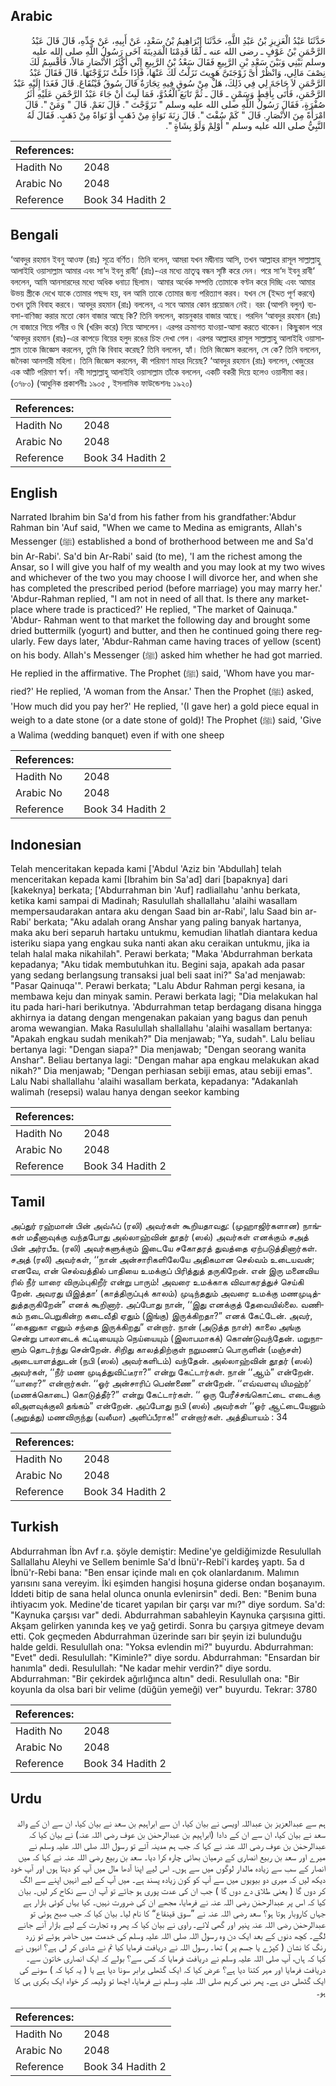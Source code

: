 ## Arabic


<div dir="rtl" lang="ar" style={{fontSize:'larger',backgroundColor:'#f8f9fa',padding:20}}>
حَدَّثَنَا عَبْدُ الْعَزِيزِ بْنُ عَبْدِ اللَّهِ، حَدَّثَنَا إِبْرَاهِيمُ بْنُ سَعْدٍ، عَنْ أَبِيهِ، عَنْ جَدِّهِ، قَالَ قَالَ عَبْدُ الرَّحْمَنِ بْنُ عَوْفٍ ـ رضى الله عنه ـ لَمَّا قَدِمْنَا الْمَدِينَةَ آخَى رَسُولُ اللَّهِ صلى الله عليه وسلم بَيْنِي وَبَيْنَ سَعْدِ بْنِ الرَّبِيعِ فَقَالَ سَعْدُ بْنُ الرَّبِيعِ إِنِّي أَكْثَرُ الأَنْصَارِ مَالاً، فَأَقْسِمُ لَكَ نِصْفَ مَالِي، وَانْظُرْ أَىَّ زَوْجَتَىَّ هَوِيتَ نَزَلْتُ لَكَ عَنْهَا، فَإِذَا حَلَّتْ تَزَوَّجْتَهَا‏.‏ قَالَ فَقَالَ عَبْدُ الرَّحْمَنِ لاَ حَاجَةَ لِي فِي ذَلِكَ، هَلْ مِنْ سُوقٍ فِيهِ تِجَارَةٌ قَالَ سُوقُ قَيْنُقَاعَ‏.‏ قَالَ فَغَدَا إِلَيْهِ عَبْدُ الرَّحْمَنِ، فَأَتَى بِأَقِطٍ وَسَمْنٍ ـ قَالَ ـ ثُمَّ تَابَعَ الْغُدُوَّ، فَمَا لَبِثَ أَنْ جَاءَ عَبْدُ الرَّحْمَنِ عَلَيْهِ أَثَرُ صُفْرَةٍ، فَقَالَ رَسُولُ اللَّهِ صلى الله عليه وسلم ‏"‏ تَزَوَّجْتَ ‏"‏‏.‏ قَالَ نَعَمْ‏.‏ قَالَ ‏"‏ وَمَنْ ‏"‏‏.‏ قَالَ امْرَأَةً مِنَ الأَنْصَارِ‏.‏ قَالَ ‏"‏ كَمْ سُقْتَ ‏"‏‏.‏ قَالَ زِنَةَ نَوَاةٍ مِنْ ذَهَبٍ أَوْ نَوَاةً مِنْ ذَهَبٍ‏.‏ فَقَالَ لَهُ النَّبِيُّ صلى الله عليه وسلم ‏"‏ أَوْلِمْ وَلَوْ بِشَاةٍ ‏"‏‏.‏
</div>
<div style={{backgroundColor:'#f8f9fa',padding:20, marginBottom: 10}}><table> <thead> <tr> <th>References:</th> <th></th> </tr> </thead> <tbody><tr><td>Hadith No</td><td>2048</td></tr><tr><td>Arabic No</td><td>2048</td></tr><tr><td>Reference</td><td>Book 34 Hadith 2</td></tr></tbody></table></div>

## Bengali


<div dir="ltr" lang="bn" style={{fontSize:'larger',backgroundColor:'#f8f9fa',padding:20}}>
‘আবদুর রহমান ইবনু আওফ (রাঃ) সূত্রে বর্ণিত। তিনি বলেন, আমরা যখন মদ্বীনায় আসি, তখন আল্লাহর রাসূল সাল্লাল্লাহু আলাইহি ওয়াসাল্লাম আমার এবং সা‘দ ইবনু রাবী‘ (রাঃ)-এর মধ্যে ভ্রাতৃত্ব বন্ধন সৃষ্টি করে দেন। পরে সা‘দ ইবনু রাবী‘ বললেন, আমি আনসারদের মধ্যে অধিক ধনাঢ্য ছিলাম। আমার অর্ধেক সম্পত্তি তোমাকে বণ্টন করে দিচ্ছি এবং আমার উভয় স্ত্রীকে দেখে যাকে তোমার পছন্দ হয়, বল আমি তাকে তোমার জন্য পরিত্যাগ করব। যখন সে (ইদ্দত পূর্ণ করবে) তখন তুমি বিবাহ করবে। আবদুর রহমান (রাঃ) বললেন, এ সবে আমার কোন প্রয়োজন নেই। বরং (আপনি বলুন) ব্যবসা-বাণিজ্য করার মতো কোন বাজার আছে কি? তিনি বললেন, কায়নুকার বাজার আছে। পরদিন ‘আবদুর রহমান (রাঃ) সে বাজারে গিয়ে পনীর ও ঘি (খরিদ করে) নিয়ে আসলেন। এরপর ক্রমাগত যাওয়া-আসা করতে থাকেন। কিছুকাল পরে ‘আবদুর রহমান (রাঃ)-এর কাপড়ে বিয়ের হলুদ রঙের চিহ্ন দেখা গেল। এরপর আল্লাহর রাসূল সাল্লাল্লাহু আলাইহি ওয়াসাল্লাম তাকে জিজ্ঞেস করলেন, তুমি কি বিবাহ করেছ? তিনি বললেন, হ্যাঁ। তিনি জিজ্ঞেস করলেন, সে কে? তিনি বললেন, জনৈকা আনসারী মহিলা। তিনি জিজ্ঞেস করলেন, কী পরিমাণ মাহর দিয়েছ? ‘আবদুর রহমান (রাঃ) বললেন, খেজুরের এক আঁটি পরিমাণ স্বর্ণ। নবী সাল্লাল্লাহু আলাইহি ওয়াসাল্লাম তাঁকে বললেন, একটি বকরী দিয়ে হলেও ওয়ালীমা কর। (৩৭৮০) (আধুনিক প্রকাশনীঃ ১৯০৫ , ইসলামিক ফাউন্ডেশনঃ ১৯২০)
</div>
<div style={{backgroundColor:'#f8f9fa',padding:20, marginBottom: 10}}><table> <thead> <tr> <th>References:</th> <th></th> </tr> </thead> <tbody><tr><td>Hadith No</td><td>2048</td></tr><tr><td>Arabic No</td><td>2048</td></tr><tr><td>Reference</td><td>Book 34 Hadith 2</td></tr></tbody></table></div>

## English


<div dir="ltr" lang="en" style={{fontSize:'larger',backgroundColor:'#f8f9fa',padding:20}}>
Narrated Ibrahim bin Sa'd from his father from his grandfather:'Abdur Rahman bin 'Auf said, "When we came to Medina as emigrants, Allah's Messenger (ﷺ) established a bond of brotherhood between me and Sa'd bin Ar-Rabi'. Sa'd bin Ar-Rabi' said (to me), 'I am the richest among the Ansar, so I will give you half of my wealth and you may look at my two wives and whichever of the two you may choose I will divorce her, and when she has completed the prescribed period (before marriage) you may marry her.' 'Abdur-Rahman replied, "I am not in need of all that. Is there any marketplace where trade is practiced?' He replied, "The market of Qainuqa." 'Abdur- Rahman went to that market the following day and brought some dried buttermilk (yogurt) and butter, and then he continued going there regularly. Few days later, 'Abdur-Rahman came having traces of yellow (scent) on his body. Allah's Messenger (ﷺ) asked him whether he had got married. He replied in the affirmative. The Prophet (ﷺ) said, 'Whom have you married?' He replied, 'A woman from the Ansar.' Then the Prophet (ﷺ) asked, 'How much did you pay her?' He replied, '(I gave her) a gold piece equal in weigh to a date stone (or a date stone of gold)! The Prophet (ﷺ) said, 'Give a Walima (wedding banquet) even if with one sheep
</div>
<div style={{backgroundColor:'#f8f9fa',padding:20, marginBottom: 10}}><table> <thead> <tr> <th>References:</th> <th></th> </tr> </thead> <tbody><tr><td>Hadith No</td><td>2048</td></tr><tr><td>Arabic No</td><td>2048</td></tr><tr><td>Reference</td><td>Book 34 Hadith 2</td></tr></tbody></table></div>

## Indonesian


<div dir="ltr" lang="id" style={{fontSize:'larger',backgroundColor:'#f8f9fa',padding:20}}>
Telah menceritakan kepada kami ['Abdul 'Aziz bin 'Abdullah] telah menceritakan kepada kami [Ibrahim bin Sa'ad] dari [bapaknya] dari [kakeknya] berkata; ['Abdurrahman bin 'Auf] radliallahu 'anhu berkata, ketika kami sampai di Madinah; Rasulullah shallallahu 'alaihi wasallam mempersaudarakan antara aku dengan Saad bin ar-Rabi', lalu Saad bin ar-Rabi' berkata; "Aku adalah orang Anshar yang paling banyak hartanya, maka aku beri separuh hartaku untukmu, kemudian lihatlah diantara kedua isteriku siapa yang engkau suka nanti akan aku ceraikan untukmu, jika ia telah halal maka nikahilah". Perawi berkata; "Maka 'Abdurrahman berkata kepadanya; "Aku tidak membutuhkan itu. Begini saja, apakah ada pasar yang sedang berlangsung transaksi jual beli saat ini?" Sa'ad menjawab: "Pasar Qainuqa'". Perawi berkata; "Lalu Abdur Rahman pergi kesana, ia membawa keju dan minyak samin. Perawi berkata lagi; "Dia melakukan hal itu pada hari-hari berikutnya. 'Abdurrahman tetap berdagang disana hingga akhirnya ia datang dengan mengenakan pakaian yang bagus dan penuh aroma wewangian. Maka Rasulullah shallallahu 'alaihi wasallam bertanya: "Apakah engkau sudah menikah?" Dia menjawab; "Ya, sudah". Lalu beliau bertanya lagi: "Dengan siapa?" Dia menjawab; "Dengan seorang wanita Anshar". Beliau bertanya lagi: "Dengan mahar apa engkau melakukan akad nikah?" Dia menjawab; "Dengan perhiasan sebiji emas, atau sebiji emas". Lalu Nabi shallallahu 'alaihi wasallam berkata, kepadanya: "Adakanlah walimah (resepsi) walau hanya dengan seekor kambing
</div>
<div style={{backgroundColor:'#f8f9fa',padding:20, marginBottom: 10}}><table> <thead> <tr> <th>References:</th> <th></th> </tr> </thead> <tbody><tr><td>Hadith No</td><td>2048</td></tr><tr><td>Arabic No</td><td>2048</td></tr><tr><td>Reference</td><td>Book 34 Hadith 2</td></tr></tbody></table></div>

## Tamil


<div dir="ltr" lang="ta" style={{fontSize:'larger',backgroundColor:'#f8f9fa',padding:20}}>
அப்துர் ரஹ்மான் பின் அவ்ஃப் (ரலி) அவர்கள் கூறியதாவது: (முஹாஜிர்களான) நாங்கள் மதீனாவுக்கு வந்தபோது அல்லாஹ்வின் தூதர் (ஸல்) அவர்கள் எனக்கும் சஅத் பின் அர்ரபீஉ (ரலி) அவர்களுக்கும் இடையே சகோதரத் துவத்தை ஏற்படுத்தினார்கள். சஅத் (ரலி) அவர்கள், ‘‘நான் அன்சாரிகளிலேயே அதிகமான செல்வம் உடையவன்; எனவே, என் செல்வத்தில் பாதியை உமக்குப் பிரித்துத் தருகிறேன். என் இரு மனைவிய ரில் நீர் யாரை விரும்புகிறீர் என்று பாரும்! அவரை உமக்காக விவாகரத்துச் செய்கி றேன். அவரது யிஇத்தா’ (காத்திருப்புக் காலம்) முடிந்ததும் அவரை உமக்கு மணமுடித்துத்தருகிறேன்” எனக் கூறினார். அப்போது நான், ‘‘இது எனக்குத் தேவையில்லை. வணிகம் நடைபெறுகின்ற கடைவீதி ஏதும் (இங்கு) இருக்கிறதா?” எனக் கேட்டேன். அவர், ‘‘கைனுகா எனும் சந்தை இருக்கிறது” என்றார். நான் (அடுத்த நாள்) காலை அங்கு சென்று பாலாடைக் கட்டியையும் நெய்யையும் (இலாபமாகக்) கொண்டுவந்தேன். மறுநாளும் தொடர்ந்து சென்றேன். சிறிது காலத்திற்குள் நறுமணப் பொருளின் (மஞ்சள்) அடையாளத்துடன் (நபி (ஸல்) அவர்களிடம்) வந்தேன். அல்லாஹ்வின் தூதர் (ஸல்) அவர்கள், ‘‘நீர் மண முடித்துவிட்டீரா?” என்று கேட்டார்கள். நான் ‘‘ஆம்” என்றேன். ‘‘யாரை?” என்றார்கள். ‘‘ஓர் அன்சாரிப் பெண்ணை” என்றேன். ‘‘எவ்வளவு யிமஹ்ர்’ (மணக்கொடை) கொடுத்தீர்?” என்று கேட்டார்கள். ‘‘ ஒரு பேரீச்சங்கொட்டை எடைக்கு லிஅளவுக்குலி தங்கம்” என்றேன். அப்போது நபி (ஸல்) அவர்கள் ‘‘ஓர் ஆட்டையேனும் (அறுத்து) மணவிருந்து (வலீமா) அளிப்பீராக!” என்றார்கள். அத்தியாயம் : 34
</div>
<div style={{backgroundColor:'#f8f9fa',padding:20, marginBottom: 10}}><table> <thead> <tr> <th>References:</th> <th></th> </tr> </thead> <tbody><tr><td>Hadith No</td><td>2048</td></tr><tr><td>Arabic No</td><td>2048</td></tr><tr><td>Reference</td><td>Book 34 Hadith 2</td></tr></tbody></table></div>

## Turkish


<div dir="ltr" lang="tr" style={{fontSize:'larger',backgroundColor:'#f8f9fa',padding:20}}>
Abdurrahman İbn Avf r.a. şöyle demiştir: Medine'ye geldiğimizde Resulullah Sallallahu Aleyhi ve Sellem benimle Sa'd İbnü'r-Rebî'i kardeş yaptı. 5a d İbnü'r-Rebi bana: "Ben ensar içinde malı en çok olanlardanım. Malımın yarısını sana vereyim. İki eşimden hangisi hoşuna giderse ondan boşanayım. İddeti bitip de sana helal olunca onunla evlenirsin" dedi. Ben: "Benim buna ihtiyacım yok. Medine'de ticaret yapılan bir çarşı var mı?" diye sordum. Sa'd: "Kaynuka çarşısı var" dedi. Abdurrahman sabahleyin Kaynuka çarşısına gitti. Akşam gelirken yanında keş ve yağ getirdi. Sonra bu çarşıya gitmeye devam etti. Çok geçmeden Abdurrahman üzerinde sarı bir şeyin izi bulunduğu halde geldi. Resulullah ona: "Yoksa evlendin mi?" buyurdu. Abdurrahman: "Evet" dedi. Resulullah: "Kiminle?" diye sordu. Abdurrahman: "Ensardan bir hanımla" dedi. Resulullah: "Ne kadar mehir verdin?" diye sordu. Abdurrahman: "Bir çekirdek ağırlığınca altın" dedi. Resulullah ona: "Bir koyunla da olsa bari bir velime (düğün yemeği) ver" buyurdu. Tekrar: 3780
</div>
<div style={{backgroundColor:'#f8f9fa',padding:20, marginBottom: 10}}><table> <thead> <tr> <th>References:</th> <th></th> </tr> </thead> <tbody><tr><td>Hadith No</td><td>2048</td></tr><tr><td>Arabic No</td><td>2048</td></tr><tr><td>Reference</td><td>Book 34 Hadith 2</td></tr></tbody></table></div>

## Urdu


<div dir="rtl" lang="ur" style={{fontSize:'larger',backgroundColor:'#f8f9fa',padding:20}}>
ہم سے عبدالعزیز بن عبداللہ اویسی نے بیان کیا، ان سے ابراہیم بن سعد نے بیان کیا، ان سے ان کے والد سعد نے بیان کیا، ان سے ان کے دادا (ابراہیم بن عبدالرحمٰن بن عوف رضی اللہ عنہ) نے بیان کیا کہ عبدالرحمٰن بن عوف رضی اللہ عنہ نے کہا کہ جب ہم مدینہ آئے تو رسول اللہ صلی اللہ علیہ وسلم نے میرے اور سعد بن ربیع انصاری کے درمیان بھائی چارہ کرا دیا۔ سعد بن ربیع رضی اللہ عنہ نے کہا کہ میں انصار کے سب سے زیادہ مالدار لوگوں میں سے ہوں۔ اس لیے اپنا آدھا مال میں آپ کو دیتا ہوں اور آپ خود دیکھ لیں کہ میری دو بیویوں میں سے آپ کو کون زیادہ پسند ہے۔ میں آپ کے لیے انہیں اپنے سے الگ کر دوں گا ( یعنی طلاق دے دوں گا ) جب ان کی عدت پوری ہو جائے تو آپ ان سے نکاح کر لیں۔ بیان کیا کہ اس پر عبدالرحمٰن رضی اللہ عنہ نے فرمایا، مجھے ان کی ضرورت نہیں۔ کیا یہاں کوئی بازار ہے جہاں کاروبار ہوتا ہو؟ سعد رضی اللہ عنہ نے ”سوق قینقاع“ کا نام لیا۔ بیان کیا کہ جب صبح ہوئی تو عبدالرحمٰن رضی اللہ عنہ پنیر اور گھی لائے۔ راوی نے بیان کیا کہ پھر وہ تجارت کے لیے بازار آنے جانے لگے۔ کچھ دنوں کے بعد ایک دن وہ رسول اللہ صلی اللہ علیہ وسلم کی خدمت میں حاضر ہوئے تو زرد رنگ کا نشان ( کپڑے یا جسم پر ) تھا۔ رسول اللہ نے دریافت فرمایا کیا تم نے شادی کر لی ہے؟ انہوں نے کہا کہ ہاں، آپ صلی اللہ علیہ وسلم نے دریافت فرمایا کہ کس سے؟ بولے کہ ایک انصاری خاتون سے۔ دریافت فرمایا اور مہر کتنا دیا ہے؟ عرض کیا کہ ایک گٹھلی برابر سونا دیا ہے یا ( یہ کہا کہ ) سونے کی ایک گٹھلی دی ہے۔ پھر نبی کریم صلی اللہ علیہ وسلم نے فرمایا، اچھا تو ولیمہ کر خواہ ایک بکری ہی کا ہو۔
</div>
<div style={{backgroundColor:'#f8f9fa',padding:20, marginBottom: 10}}><table> <thead> <tr> <th>References:</th> <th></th> </tr> </thead> <tbody><tr><td>Hadith No</td><td>2048</td></tr><tr><td>Arabic No</td><td>2048</td></tr><tr><td>Reference</td><td>Book 34 Hadith 2</td></tr></tbody></table></div>